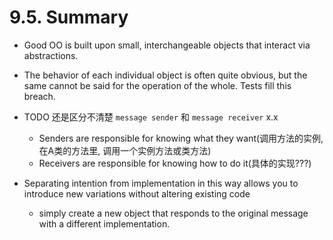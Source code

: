 # 9.5. Summary

+ Good OO is built upon small, interchangeable objects that interact via abstractions.

+ The behavior of each individual object is often quite obvious, but the same cannot be said for the operation of the whole. Tests fill this breach.

+ TODO 还是区分不清楚 `message sender` 和 `message receiver` x.x
    + Senders   are responsible for knowing what they want(调用方法的实例, 在A类的方法里, 调用一个实例方法或类方法)
    + Receivers are responsible for knowing how to do it(具体的实现???)

+ Separating intention from implementation in this way allows you to introduce new variations without altering existing code
    + simply create a new object that responds to the original message with a different implementation.


